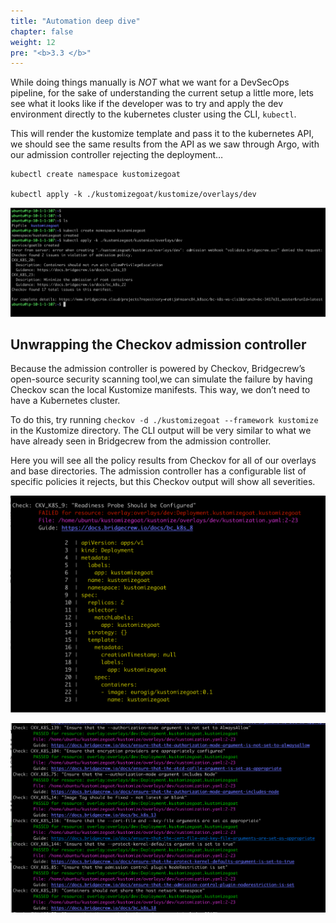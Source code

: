 ```yaml
---
title: "Automation deep dive"
chapter: false
weight: 12
pre: "<b>3.3 </b>"
---
```


While doing things manually is *NOT* what we want for a DevSecOps pipeline, for the sake of understanding the current setup a little more, lets see what it looks like if the developer was to try and apply the dev environment directly to the kubernetes cluster using the CLI, `kubectl`.

This will render the kustomize template and pass it to the kubernetes API, we should see the same results from the API as we saw through Argo, with our admission controller rejecting the deployment…

```
kubectl create namespace kustomizegoat

kubectl apply -k ./kustomizegoat/kustomize/overlays/dev
```



![alt_text](images/admissionControllerManualKubeCtl.png "image_tooltip")


## Unwrapping the Checkov admission controller

Because the admission controller is powered by Checkov, Bridgecrew’s open-source security scanning tool,we can simulate the failure by having Checkov scan the local Kustomize manifests. This way, we don’t need to have a Kubernetes cluster.

To do this, try running `checkov -d ./kustomizegoat --framework kustomize` in the Kustomize directory. The CLI output will be very similar to what we have already seen in Bridgecrew from the admission controller.

Here you will see all the policy results from Checkov for all of our overlays and base directories. The admission controller has a configurable list of specific policies it rejects, but this Checkov output will show all severities.


![alt_text](images/checkovExampleError.png "image_tooltip")

![alt_text](images/CheckovPassedChecks.png "image_tooltip")
